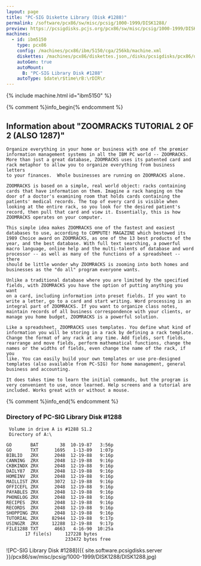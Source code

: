 ```yaml
---
layout: page
title: "PC-SIG Diskette Library (Disk #1288)"
permalink: /software/pcx86/sw/misc/pcsig/1000-1999/DISK1288/
preview: https://pcsigdisks.pcjs.org/pcx86/sw/misc/pcsig/1000-1999/DISK1288/DISK1288.jpg
machines:
  - id: ibm5150
    type: pcx86
    config: /machines/pcx86/ibm/5150/cga/256kb/machine.xml
    diskettes: /machines/pcx86/diskettes.json,/disks/pcsigdisks/pcx86/diskettes.json
    autoGen: true
    autoMount:
      B: "PC-SIG Library Disk #1288"
    autoType: $date\r$time\rB:\rDIR\r
---
```


{% include machine.html id="ibm5150" %}

{% comment %}info_begin{% endcomment %}

## Information about "ZOOMRACKS TUTORIAL 2 OF 2 (ALSO 1287)"

    Organize everything in your home or business with one of the premier
    information management systems in all the IBM PC world -- ZOOMRACKS.
    More than just a great database, ZOOMRACKS uses its patented card and
    rack metaphor to allow you to organize everything from business letters
    to your finances.  Whole businesses are running on ZOOMRACKS alone.
    
    ZOOMRACKS is based on a simple, real world object: racks containing
    cards that have information on them. Imagine a rack hanging on the
    door of a doctor's examining room that holds cards containing the
    patients' medical records. The top of every card is visible when
    looking at the entire rack, so you look for the desired patient's
    record, then pull that card and view it. Essentially, this is how
    ZOOMRACKS operates on your computer.
    
    This simple idea makes ZOOMRACKS one of the fastest and easiest
    databases to use, according to COMPUTE! MAGAZINE which bestowed its
    1989 Choice award on ZOOMRACKS, as one of the 13 best products of the
    year, and the best database. With full text searching, a powerful
    macro language, online help and the multi-talents of database and word
    processor -- as well as many of the functions of a spreadsheet -- there
    should be little wonder why ZOOMRACKS is zooming into both homes and
    businesses as the "do all" program everyone wants.
    
    Unlike a traditional database where you are limited by the specified
    fields, with ZOOMRACKS you have the option of putting anything you want
    on a card, including information into preset fields. If you want to
    write a letter, go to a card and start writing. Word processing is an
    integral part of ZOOMRACKS. If you want to organize class notes,
    maintain records of all business correspondence with your clients, or
    manage you home budget, ZOOMRACKS is a powerful solution.
    
    Like a spreadsheet, ZOOMRACKS uses templates. You define what kind of
    information you will be storing in a rack by defining a rack template.
    Change the format of any rack at any time. Add fields, sort fields,
    rearrange and move fields, perform mathematical functions, change the
    names or the widths of fields, even change the name of the rack, if you
    like. You can easily build your own templates or use pre-designed
    templates (also available from PC-SIG) for home management, general
    business and accounting.
    
    It does takes time to learn the initial commands, but the program is
    very convenient to use, once learned. Help screens and a tutorial are
    included. Works great with or without a mouse.
{% comment %}info_end{% endcomment %}


### Directory of PC-SIG Library Disk #1288

     Volume in drive A is #1288 S1.2
     Directory of A:\

    GO       BAT        38  10-19-87   3:56p
    GO       TXT      1695   1-13-89   1:07p
    BIBLIO   ZRX      2048  12-19-88   9:16p
    CANNING  ZRX      2048  12-19-88   9:16p
    CKBKINDX ZRX      2048  12-19-88   9:16p
    DAILY87  ZRX      2048  12-19-88   9:16p
    HOMEINV  ZRX      2048  12-19-88   9:16p
    MAILLIST ZRX      3072  12-19-88   9:16p
    OFFICEFL ZRX      2048  12-19-88   9:16p
    PAYABLES ZRX      2048  12-19-88   9:16p
    PHONELOG ZRX      2048  12-19-88   9:16p
    RECIPES  ZRX      2048  12-19-88   9:16p
    RECORDS  ZRX      2048  12-19-88   9:16p
    SHOPPING ZRX      2048  12-19-88   9:16p
    TUTORIAL ZRX     82944  12-19-88   9:17p
    USINGZR  ZRX     12288  12-19-88   9:17p
    FILE1288 TXT      4663   4-16-90  10:25a
           17 file(s)     127228 bytes
                          233472 bytes free

![PC-SIG Library Disk #1288]({{ site.software.pcsigdisks.server }}/pcx86/sw/misc/pcsig/1000-1999/DISK1288/DISK1288.jpg)
